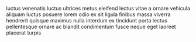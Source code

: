 luctus venenatis luctus ultrices metus eleifend lectus vitae a ornare vehicula
aliquam luctus posuere lorem odio ex sit ligula finibus massa viverra hendrerit
quisque maximus nulla interdum ex tincidunt porta lectus pellentesque ornare ac
blandit condimentum fusce neque eget laoreet placerat turpis